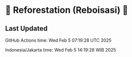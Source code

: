 
# 🌳 Reforestation (Reboisasi) 🌲

## Last Updated

GitHub Actions time: Wed Feb  5 07:19:28 UTC 2025

Indonesia/Jakarta time: Wed Feb  5 14:19:28 WIB 2025

